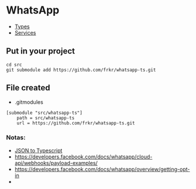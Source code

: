 # WhatsApp
- [Types](WhatsApp.d.ts)
- [Services](whatsappService.ts)

## Put in your project
```shell
cd src
git submodule add https://github.com/frkr/whatsapp-ts.git
```
## File created
- .gitmodules
```gitmodules
[submodule "src/whatsapp-ts"]
	path = src/whatsapp-ts
	url = https://github.com/frkr/whatsapp-ts.git
```

### Notas:
- [JSON to Typescript](https://jvilk.com/MakeTypes/)
- https://developers.facebook.com/docs/whatsapp/cloud-api/webhooks/payload-examples/
- https://developers.facebook.com/docs/whatsapp/overview/getting-opt-in
- 